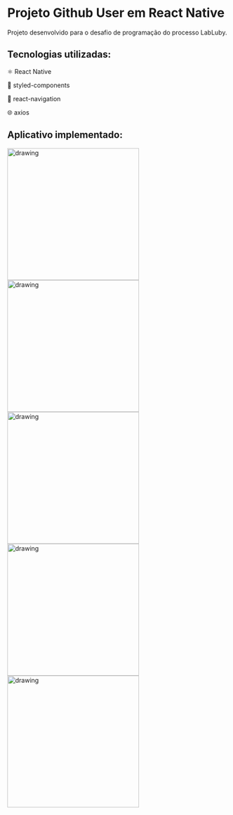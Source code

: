 # Projeto Github User em React Native

Projeto desenvolvido para o desafio de programação do processo LabLuby.

## Tecnologias utilizadas: 

⚛️ React Native

💅 styled-components

🧭 react-navigation

🌐 axios

## Aplicativo implementado:

<img src="https://i.imgur.com/rbhmhCB.png" alt="drawing" width="300"/>
<img src="https://i.imgur.com/FQFUzuY.png" alt="drawing" width="300"/>
<img src="https://i.imgur.com/Tb6SIb6.png" alt="drawing" width="300"/>

<img src="https://i.imgur.com/tYNWJjG.png" alt="drawing" width="300"/>
<img src="https://i.imgur.com/vrMcQQ0.png" alt="drawing" width="300"/>
